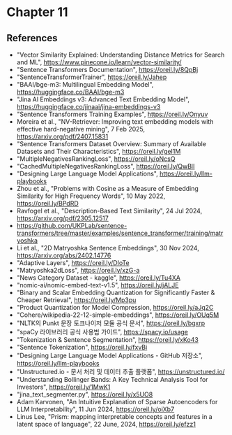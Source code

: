 # Chapter 11

## References 
* "Vector Similarity Explained: Understanding Distance Metrics for Search and ML", https://www.pinecone.io/learn/vector-similarity/
* "Sentence Transformers Documentation", https://oreil.ly/8QpBj
* "SentenceTransformerTrainer", https://oreil.ly/Jahep
* "BAAI/bge-m3: Multilingual Embedding Model", https://huggingface.co/BAAI/bge-m3
* "Jina AI Embeddings v3: Advanced Text Embedding Model", https://huggingface.co/jinaai/jina-embeddings-v3
* "Sentence Transformers Training Examples", https://oreil.ly/Onyuv
* Moreira et al., "NV-Retriever: Improving text embedding models with effective hard-negative mining", 7 Feb 2025, https://arxiv.org/pdf/2407.15831
* "Sentence Transformers Dataset Overview: Summary of Available Datasets and Their Characteristics", https://oreil.ly/geI1M
* "MultipleNegativesRankingLoss", https://oreil.ly/oNcsQ
* "CachedMultipleNegativesRankingLoss", https://oreil.ly/QwBlI
* "Designing Large Language Model Applications", https://oreil.ly/llm-playbooks
* Zhou et al., "Problems with Cosine as a Measure of Embedding Similarity for High Frequency Words", 10 May 2022, https://oreil.ly/BPdRD
* Ravfogel et al., "Description-Based Text Similarity", 24 Jul 2024, https://arxiv.org/pdf/2305.12517
* https://github.com/UKPLab/sentence-transformers/tree/master/examples/sentence_transformer/training/matryoshka
* Li et al., "2D Matryoshka Sentence Embeddings", 30 Nov 2024, https://arxiv.org/abs/2402.14776
* "Adaptive Layers", https://oreil.ly/DIoTe
* "Matryoshka2dLoss", https://oreil.ly/xzG-a
* "News Category Dataset - kaggle", https://oreil.ly/Tu4XA
* "nomic-ai/nomic-embed-text-v1.5", https://oreil.ly/jALJE
* "Binary and Scalar Embedding Quantization for Significantly Faster & Cheaper Retrieval", https://oreil.ly/Mp3pu
* "Product Quantization for Model Compression, https://oreil.ly/aJq2C
* "Cohere/wikipedia-22-12-simple-embeddings", https://oreil.ly/OUq5M
* "NLTK의 Punkt 문장 토크나이저 모듈 공식 문서", https://oreil.ly/bgxrp
* "spaCy 라이브러리 공식 사용법 가이드", https://spacy.io/usage
* "Tokenization & Sentence Segmentation", https://oreil.ly/xKo43
* "Sentence Tokenization", https://oreil.ly/fxvBi
* "Designing Large Language Model Applications - GitHub 저장소", https://oreil.ly/llm-playbooks
* "Unstructured.io - 문서 처리 및 데이터 추출 플랫폼", https://unstructured.io/
* "Understanding Bollinger Bands: A Key Technical Analysis Tool for Investors", https://oreil.ly/1MwK1
* "jina_text_segmenter.py", https://oreil.ly/x5UO8
* Adam Karvonen, "An Intuitive Explanation of Sparse Autoencoders for LLM Interpretability", 11 Jun 2024, https://oreil.ly/oiXb7
* Linus Lee, "Prism: mapping interpretable concepts and features in a latent space of language", 22 June, 2024, https://oreil.ly/efzz1

